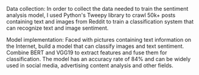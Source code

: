 Data collection: In order to collect the data needed to train the sentiment analysis model, I used Python's Tweepy library to crawl 50k+ posts containing text and images from Reddit to train a classification system that can recognize text and image sentiment.

Model implementation: Faced with pictures containing text information on the Internet, build a model that can classify images and text sentiment. Combine BERT and VGG19 to extract features and fuse them for classification. The model has an accuracy rate of 84% and can be widely used in social media, advertising content analysis and other fields.
